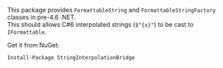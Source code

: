 This package provides `FormattableString` and `FormattableStringFactory` classes in pre-4.6 .NET.  
This should allows C#6 interpolated strings (`$"{x}"`) to be cast to `IFormattable`.

Get it from NuGet:

    Install-Package StringInterpolationBridge